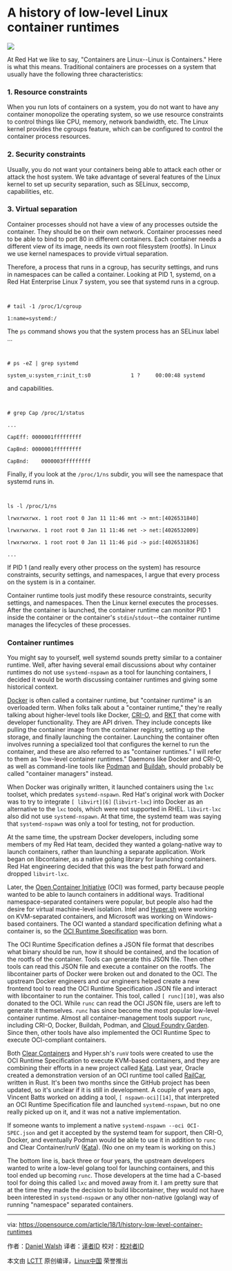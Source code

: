 A history of low-level Linux container runtimes
======

![](https://opensource.com/sites/default/files/styles/image-full-size/public/lead-images/running-containers-two-ship-container-beach.png?itok=wr4zJC6p)

At Red Hat we like to say, "Containers are Linux--Linux is Containers." Here is what this means. Traditional containers are processes on a system that usually have the following three characteristics:

### 1\. Resource constraints

When you run lots of containers on a system, you do not want to have any container monopolize the operating system, so we use resource constraints to control things like CPU, memory, network bandwidth, etc. The Linux kernel provides the cgroups feature, which can be configured to control the container process resources.

### 2\. Security constraints

Usually, you do not want your containers being able to attack each other or attack the host system. We take advantage of several features of the Linux kernel to set up security separation, such as SELinux, seccomp, capabilities, etc.

### 3\. Virtual separation

Container processes should not have a view of any processes outside the container. They should be on their own network. Container processes need to be able to bind to port 80 in different containers. Each container needs a different view of its image, needs its own root filesystem (rootfs). In Linux we use kernel namespaces to provide virtual separation.

Therefore, a process that runs in a cgroup, has security settings, and runs in namespaces can be called a container. Looking at PID 1, systemd, on a Red Hat Enterprise Linux 7 system, you see that systemd runs in a cgroup.
```


# tail -1 /proc/1/cgroup

1:name=systemd:/
```

The `ps` command shows you that the system process has an SELinux label ...
```


# ps -eZ | grep systemd

system_u:system_r:init_t:s0             1 ?     00:00:48 systemd
```

and capabilities.
```


# grep Cap /proc/1/status

...

CapEff: 0000001fffffffff

CapBnd: 0000001fffffffff

CapBnd:    0000003fffffffff
```

Finally, if you look at the `/proc/1/ns` subdir, you will see the namespace that systemd runs in.
```


ls -l /proc/1/ns

lrwxrwxrwx. 1 root root 0 Jan 11 11:46 mnt -> mnt:[4026531840]

lrwxrwxrwx. 1 root root 0 Jan 11 11:46 net -> net:[4026532009]

lrwxrwxrwx. 1 root root 0 Jan 11 11:46 pid -> pid:[4026531836]

...
```

If PID 1 (and really every other process on the system) has resource constraints, security settings, and namespaces, I argue that every process on the system is in a container.

Container runtime tools just modify these resource constraints, security settings, and namespaces. Then the Linux kernel executes the processes. After the container is launched, the container runtime can monitor PID 1 inside the container or the container's `stdin`/`stdout`--the container runtime manages the lifecycles of these processes.

### Container runtimes

You might say to yourself, well systemd sounds pretty similar to a container runtime. Well, after having several email discussions about why container runtimes do not use `systemd-nspawn` as a tool for launching containers, I decided it would be worth discussing container runtimes and giving some historical context.

[Docker][1] is often called a container runtime, but "container runtime" is an overloaded term. When folks talk about a "container runtime," they're really talking about higher-level tools like Docker, [ CRI-O][2], and [ RKT][3] that come with developer functionality. They are API driven. They include concepts like pulling the container image from the container registry, setting up the storage, and finally launching the container. Launching the container often involves running a specialized tool that configures the kernel to run the container, and these are also referred to as "container runtimes." I will refer to them as "low-level container runtimes." Daemons like Docker and CRI-O, as well as command-line tools like [ Podman][4] and [ Buildah][5], should probably be called "container managers" instead.

When Docker was originally written, it launched containers using the `lxc` toolset, which predates `systemd-nspawn`. Red Hat's original work with Docker was to try to integrate `[ libvirt][6]` (`libvirt-lxc`) into Docker as an alternative to the `lxc` tools, which were not supported in RHEL. `libvirt-lxc` also did not use `systemd-nspawn`. At that time, the systemd team was saying that `systemd-nspawn` was only a tool for testing, not for production.

At the same time, the upstream Docker developers, including some members of my Red Hat team, decided they wanted a golang-native way to launch containers, rather than launching a separate application. Work began on libcontainer, as a native golang library for launching containers. Red Hat engineering decided that this was the best path forward and dropped `libvirt-lxc`.

Later, the [Open Container Initiative][7] (OCI) was formed, party because people wanted to be able to launch containers in additional ways. Traditional namespace-separated containers were popular, but people also had the desire for virtual machine-level isolation. Intel and [Hyper.sh][8] were working on KVM-separated containers, and Microsoft was working on Windows-based containers. The OCI wanted a standard specification defining what a container is, so the [ OCI Runtime Specification][9] was born.

The OCI Runtime Specification defines a JSON file format that describes what binary should be run, how it should be contained, and the location of the rootfs of the container. Tools can generate this JSON file. Then other tools can read this JSON file and execute a container on the rootfs. The libcontainer parts of Docker were broken out and donated to the OCI. The upstream Docker engineers and our engineers helped create a new frontend tool to read the OCI Runtime Specification JSON file and interact with libcontainer to run the container. This tool, called `[ runc][10]`, was also donated to the OCI. While `runc` can read the OCI JSON file, users are left to generate it themselves. `runc` has since become the most popular low-level container runtime. Almost all container-management tools support `runc`, including CRI-O, Docker, Buildah, Podman, and [ Cloud Foundry Garden][11]. Since then, other tools have also implemented the OCI Runtime Spec to execute OCI-compliant containers.

Both [Clear Containers][12] and Hyper.sh's `runV` tools were created to use the OCI Runtime Specification to execute KVM-based containers, and they are combining their efforts in a new project called [ Kata][12]. Last year, Oracle created a demonstration version of an OCI runtime tool called [RailCar][13], written in Rust. It's been two months since the GitHub project has been updated, so it's unclear if it is still in development. A couple of years ago, Vincent Batts worked on adding a tool, `[ nspawn-oci][14]`, that interpreted an OCI Runtime Specification file and launched `systemd-nspawn`, but no one really picked up on it, and it was not a native implementation.

If someone wants to implement a native `systemd-nspawn --oci OCI-SPEC.json` and get it accepted by the systemd team for support, then CRI-O, Docker, and eventually Podman would be able to use it in addition to `runc `and Clear Container/runV ([Kata][15]). (No one on my team is working on this.)

The bottom line is, back three or four years, the upstream developers wanted to write a low-level golang tool for launching containers, and this tool ended up becoming `runc`. Those developers at the time had a C-based tool for doing this called `lxc` and moved away from it. I am pretty sure that at the time they made the decision to build libcontainer, they would not have been interested in `systemd-nspawn` or any other non-native (golang) way of running "namespace" separated containers.

--------------------------------------------------------------------------------

via: https://opensource.com/article/18/1/history-low-level-container-runtimes

作者：[Daniel Walsh][a]
译者：[译者ID](https://github.com/译者ID)
校对：[校对者ID](https://github.com/校对者ID)

本文由 [LCTT](https://github.com/LCTT/TranslateProject) 原创编译，[Linux中国](https://linux.cn/) 荣誉推出

[a]:https://opensource.com/users/rhatdan
[1]:https://github.com/docker
[2]:https://github.com/kubernetes-incubator/cri-o
[3]:https://github.com/rkt/rkt
[4]:https://github.com/projectatomic/libpod/tree/master/cmd/podman
[5]:https://github.com/projectatomic/buildah
[6]:https://libvirt.org/
[7]:https://www.opencontainers.org/
[8]:https://www.hyper.sh/
[9]:https://github.com/opencontainers/runtime-spec
[10]:https://github.com/opencontainers/runc
[11]:https://github.com/cloudfoundry/garden
[12]:https://clearlinux.org/containers
[13]:https://github.com/oracle/railcar
[14]:https://github.com/vbatts/nspawn-oci
[15]:https://github.com/kata-containers
